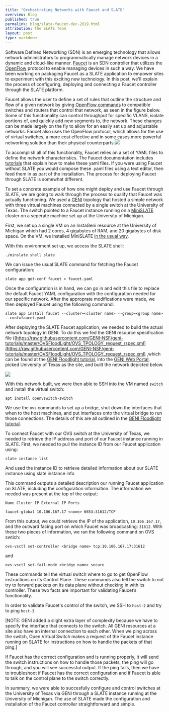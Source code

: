 ```yaml
---
title: "Orchestrating Networks with Faucet and SLATE"
overview: Blog
published: true
permalink: blog/slate-faucet-dec-2019.html
attribution: The SLATE Team
layout: post
type: markdown
---
```


Software Defined Networking (SDN) is an emerging technology that allows network
administrators to programmatically manage network devices in a dynamic and
cloud-like manner. [Faucet](https://faucet.nz/) is an SDN controller that
utilizes the [OpenFlow](https://en.wikipedia.org/wiki/OpenFlow)
protocol to enable managing devices in such a way. We have been working on
packaging Faucet as a SLATE application to empower sites to experiment with
this exciting new technology. In this post, we'll explain the process of
configuring, deploying and connecting a Faucet controller through the SLATE
platform.
<!--end_excerpt-->

Faucet allows the user to define a set of rules that outline the structure and
flow of a given network by giving
[OpenFlow commands](https://www.opennetworking.org/wp-content/uploads/2014/10/openflow-switch-v1.5.1.pdf)
to compatible switches and routers that control that network, as seen
in the figure below. Some of this functionality can control throughput for specific
VLANS, isolate portions of, and quickly add new segments to, the network. These
changes can be made largely on the fly to allow for an easily set up and
adjustable networks. Faucet also uses the OpenFlow protocol, which allows for
the use of virtual switches, a more cost effective and in some cases more
powerful networking solution than their physical
counterparts.![](https://lh6.googleusercontent.com/dvHcVJ7djN0ez9sM4KVcImgAumLmPtgEICa2oxDbt3BFk0nAcmr3eaxFQF3222rWDFYCo4CRq95sqPC89kaZG_w9n4KsckJvD-jLL4Ja8kRY63vcXWci8CljOsoAHIvAvBXBxkpo)

To accomplish all of this functionality, Faucet relies on a set of
YAML files to define the network characteristics. The
Faucet documentation includes
[tutorials](https://docs.faucet.nz/en/latest/tutorials/index.html) that explain
how to make these yaml files. If you were using Faucet without SLATE you would
compose these .yaml files using a text editor, then feed them in as part of the
installation. The process for deploying Faucet through SLATE is somewhat
different.

To set a concrete example of how one might deploy and use Faucet through SLATE,
we are going to walk through the process to qualify that Faucet
was actually functioning. We used a [GENI](https://www.geni.net) topology that
hosted a simple network with three virtual machines connected by a single
switch at the University of Texas. The switch pointed to a Faucet instance
running on a [MiniSLATE](https://github.com/slateci/minislate) cluster on a
seperate machine set up at the University of Michigan.

First, we set up a single VM on an InstaGeni resource at the University of
Michigan which had 2 cores, 4 gigabytes of RAM, and 20 gigabytes of disk space.
On the VM, we installed MiniSLATE [in the usual
way](https://github.com/slateci/minislate#getting-started). 

With this environment set up, we access the SLATE shell:

	./minslate shell slate

We can issue the usual SLATE command for fetching the Faucet configuration:

	slate app get-conf faucet > faucet.yaml

Once the configuration is in hand, we can go in and
edit this file to replace the default Faucet YAML configuration
with the configuration needed for our specific network. After the approprate modifications were made, 
we then deployed Faucet using the following command:

	slate app install faucet --cluster=<cluster name> --group=<group name> --conf=faucet.yaml

After deploying the SLATE Faucet application, we needed to build the actual
network topology in GENI. To do this we fed the GENI resource specification
file
([​https://raw.githubusercontent.com/GENI-NSF/geni-tutorials/master/OVSFloodLight/OVS_TPOLOGY_request_rspec.xml](https://raw.githubusercontent.com/GENI-NSF/geni-tutorials/master/OVSFloodLight/OVS_TPOLOGY_request_rspec.xml)
,which can be found at the [GENI Floodlight tutorial](https://groups.geni.net/geni/wiki/GENIExperimenter/Tutorials/OpenFlowOVS-Floodlight),
into the [GENI Web Portal](https://portal.geni.net), picked University of Texas
as the site, and built the network depicted below.
  
![](https://lh5.googleusercontent.com/LkK4K2Svyrvp5Ifk1MpZvh84NU7UrclnMpGXEpP0j3ReZkvnbqdeBDi43V-V_vCe06Qf-t37OLOpVJ8KoV_K4xpYpG7OypFHJfCzsEGQD-wJSIuvQhSy1iRmvvxMcKq0y8rzAYc8)  
  
With this network built, we were then able to SSH into the VM named `switch`
and install the virtual switch:

	apt install openvswitch-switch

We use the `ovs` commands to set up a bridge, shut down the interfaces that
when to the host machines, and put interfaces onto the virtual bridge to run
those connections. The details of this are all outlined in the [GENI Floodlight
tutorial](https://groups.geni.net/geni/wiki/GENIExperimenter/Tutorials/OpenFlowOVS-Floodlight).

To connect Faucet with our OVS switch at the University of Texas, we needed to
retrieve the IP address and port of our Faucet instance running in SLATE.
First, we needed to pull the instance ID from our Faucet application using:

	slate instance list 

And used the instance ID to retrieve detailed information about our SLATE instance using 
	slate instance info <Instance ID>

This command outputs a detailed description our running Faucet application on
SLATE, including the configuration information. The information we needed was
present at the top of the output:

```
Name Cluster IP External IP Ports

faucet-global 10.106.167.17 <none> 6653:31612/TCP
```

From this output, we could retrieve the IP of the application, `10.106.167.17`, and
the outward facing port on which Faucet was broadcasting: `31612`. With these
two pieces of information, we ran the following command on OVS swtich:

	ovs-vsctl set-controller <bridge name> tcp:10.106.167.17:31612

and 

	ovs-vsctl set-fail-mode <bridge name> secure

These commands tell the virtual switch where to go to get OpenFlow instructions
on its Control Plane. These commands also tell the switch to not try to forward
packets on its data plane without checking in with its controller. These two
facts are important for validating Faucet’s functionality.

In order to validate Faucet's control of the switch, we SSH to `host-2` and try to ping `host-3`. 

[NOTE: GENI added a slight extra layer
of complexity because we have to specify the interface that connects to the
switch. All GENI resources at a site also have an internal connection to each
other. When we ping across the switch, Open Virtual Switch makes a request of
the Faucet instance running on SLATE for instructions on how to handle the
packets of that ping.] 

If Faucet has the correct configuration and is running
properly, it will send the switch instructions on how to handle those packets,
the ping will go through, and you will see successful output. If the ping
fails, then we have to troubleshoot if Faucet has the correct configuration and
if Faucet is able to talk on the control plane to the switch correctly.

In summary, we were able to succesfully configure and control switches at the
University of Texas via GENI through a SLATE instance running at the University
of Michigan. The use of SLATE made the configuration and installation of the
Faucet controller straightforward and simple.
